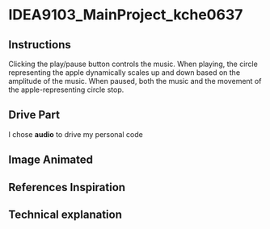 # IDEA9103_MainProject_kche0637
## Instructions
Clicking the play/pause button controls the music. When playing, the circle representing the apple dynamically scales up and down based on the amplitude of the music. When paused, both the music and the movement of the apple-representing circle stop.
## Drive Part
I chose **audio** to drive my personal code
## Image Animated


## References Inspiration

## Technical explanation